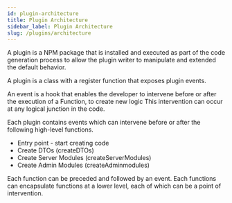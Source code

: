 ```yaml
---
id: plugin-architecture
title: Plugin Architecture
sidebar_label: Plugin Architecture 
slug: /plugins/architecture
---
```


A plugin is a NPM package that is installed and executed as part of the code generation process to allow the plugin writer to manipulate and extended the default behavior. 

A plugin is a class with a register function that exposes plugin events.  

An event is a hook that enables the developer to intervene before or after the execution of a Function, to create new logic  This intervention can occur at any logical junction in the code. 

Each plugin contains events which can intervene before or after the following high-level functions. 

- Entry point - start creating code
- Create DTOs (createDTOs)
- Create Server Modules (createServerModules)
- Create Admin Modules (createAdminmodules)

Each function can be preceded and followed by an event. Each functions can encapsulate functions at a lower level, each of which can be a point of intervention. 
